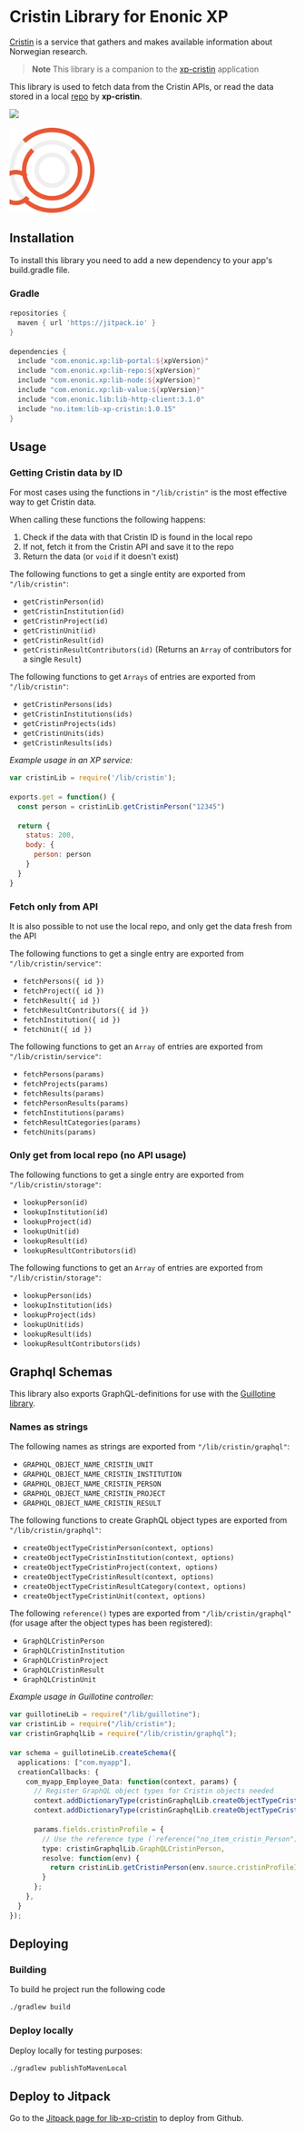 # Cristin Library for Enonic XP

[Cristin](https://www.cristin.no) is a service that gathers and makes available information about Norwegian research.

 > **Note** This library is a companion to the [xp-cristin](https://github.com/ItemConsulting/xp-cristin) application

This library is used to fetch data from the Cristin APIs, or read the data stored in a local [repo](https://developer.enonic.com/docs/xp/stable/api/lib-repo) by **xp-cristin**.

[![](https://jitpack.io/v/no.item/lib-xp-cristin.svg)](https://jitpack.io/#no.item/lib-xp-cristin)

<img src="https://github.com/ItemConsulting/lib-xp-cristin/raw/main/docs/icon.svg?sanitize=true" width="150">

## Installation

To install this library you need to add a new dependency to your app's build.gradle file.

### Gradle

```groovy
repositories {
  maven { url 'https://jitpack.io' }
}

dependencies {
  include "com.enonic.xp:lib-portal:${xpVersion}"
  include "com.enonic.xp:lib-repo:${xpVersion}"
  include "com.enonic.xp:lib-node:${xpVersion}"
  include "com.enonic.xp:lib-value:${xpVersion}"
  include "com.enonic.lib:lib-http-client:3.1.0"
  include "no.item:lib-xp-cristin:1.0.15"
}
```

## Usage

### Getting Cristin data by ID

For most cases using the functions in `"/lib/cristin"` is the most effective way to get Cristin data.

When calling these functions the following happens:
 1. Check if the data with that Cristin ID is found in the local repo
 2. If not, fetch it from the Cristin API and save it to the repo
 3. Return the data (or `void` if it doesn't exist)

The following functions to get a single entity are exported from `"/lib/cristin"`:

* `getCristinPerson(id)`
* `getCristinInstitution(id)`
* `getCristinProject(id)`
* `getCristinUnit(id)`
* `getCristinResult(id)`
* `getCristinResultContributors(id)` (Returns an `Array` of contributors for a single `Result`)

The following functions to get `Arrays` of entries are exported from `"/lib/cristin"`:

* `getCristinPersons(ids)`
* `getCristinInstitutions(ids)`
* `getCristinProjects(ids)`
* `getCristinUnits(ids)`
* `getCristinResults(ids)`

*Example usage in an XP service:*

```javascript
var cristinLib = require('/lib/cristin');

exports.get = function() {
  const person = cristinLib.getCristinPerson("12345")
  
  return {
    status: 200,
    body: {
      person: person
    }
  }
}
```

### Fetch only from API

It is also possible to not use the local repo, and only get the data fresh from the API

The following functions to get a single entry are exported from `"/lib/cristin/service"`:

* `fetchPersons({ id })`
* `fetchProject({ id })`
* `fetchResult({ id })`
* `fetchResultContributors({ id })`
* `fetchInstitution({ id })`
* `fetchUnit({ id })`

The following functions to get an `Array` of entries are exported from `"/lib/cristin/service"`:

* `fetchPersons(params)`
* `fetchProjects(params)`
* `fetchResults(params)`
* `fetchPersonResults(params)`
* `fetchInstitutions(params)`
* `fetchResultCategories(params)`
* `fetchUnits(params)`

### Only get from local repo (no API usage)

The following functions to get a single entry are exported from `"/lib/cristin/storage"`:

* `lookupPerson(id)`
* `lookupInstitution(id)`
* `lookupProject(id)`
* `lookupUnit(id)`
* `lookupResult(id)`
* `lookupResultContributors(id)`

The following functions to get an `Array` of entries are exported from `"/lib/cristin/storage"`:

* `lookupPerson(ids)`
* `lookupInstitution(ids)`
* `lookupProject(ids)`
* `lookupUnit(ids)`
* `lookupResult(ids)`
* `lookupResultContributors(ids)`

## Graphql Schemas

This library also exports GraphQL-definitions for use with the [Guillotine library](https://developer.enonic.com/docs/guillotine/stable/usage).

### Names as strings

The following names as strings are exported from `"/lib/cristin/graphql"`:

- `GRAPHQL_OBJECT_NAME_CRISTIN_UNIT`
- `GRAPHQL_OBJECT_NAME_CRISTIN_INSTITUTION`
- `GRAPHQL_OBJECT_NAME_CRISTIN_PERSON`
- `GRAPHQL_OBJECT_NAME_CRISTIN_PROJECT`
- `GRAPHQL_OBJECT_NAME_CRISTIN_RESULT`

The following functions to create GraphQL object types are exported from `"/lib/cristin/graphql"`:

- `createObjectTypeCristinPerson(context, options)`
- `createObjectTypeCristinInstitution(context, options)`
- `createObjectTypeCristinProject(context, options)`
- `createObjectTypeCristinResult(context, options)`
- `createObjectTypeCristinResultCategory(context, options)`
- `createObjectTypeCristinUnit(context, options)`

The following `reference()` types are exported from `"/lib/cristin/graphql"` (for usage after the object types has been registered):

- `GraphQLCristinPerson`
- `GraphQLCristinInstitution`
- `GraphQLCristinProject`
- `GraphQLCristinResult`
- `GraphQLCristinUnit`

*Example usage in Guillotine controller:*

```typescript
var guillotineLib = require("/lib/guillotine");
var cristinLib = require("/lib/cristin");
var cristinGraphqlLib = require("/lib/cristin/graphql");

var schema = guillotineLib.createSchema({
  applications: ["com.myapp"],
  creationCallbacks: {
    com_myapp_Employee_Data: function(context, params) {
      // Register GraphQL object types for Cristin objects needed
      context.addDictionaryType(cristinGraphqlLib.createObjectTypeCristinInstitution(context));
      context.addDictionaryType(cristinGraphqlLib.createObjectTypeCristinPerson(context));
      
      params.fields.cristinProfile = {
        // Use the reference type (`reference("no_item_cristin_Person")`)
        type: cristinGraphqlLib.GraphQLCristinPerson,
        resolve: function(env) {
          return cristinLib.getCristinPerson(env.source.cristinProfileId);
        }
      };
    },
  }
});
```

## Deploying

### Building

To build he project run the following code

```bash
./gradlew build
```

### Deploy locally

Deploy locally for testing purposes:

```bash
./gradlew publishToMavenLocal
```

## Deploy to Jitpack

Go to the [Jitpack page for lib-xp-cristin](https://jitpack.io/#no.item/lib-xp-cristin) to deploy from Github.
